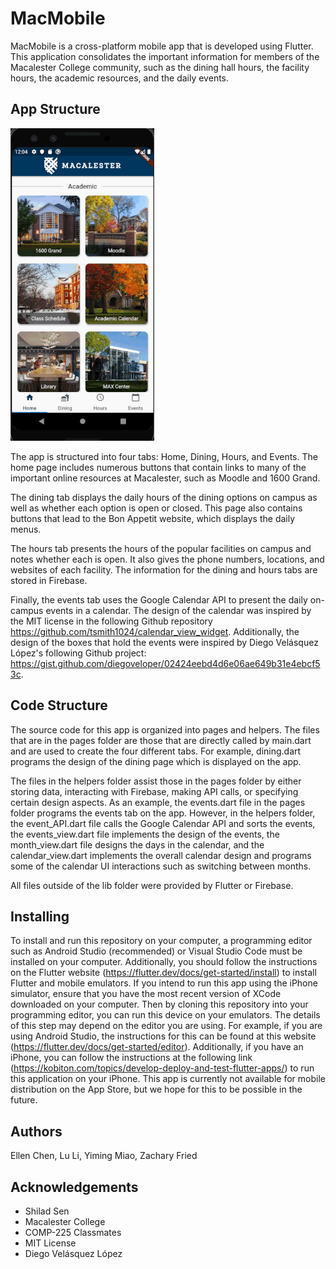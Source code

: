 # MacMobile


MacMobile is a cross-platform mobile app that is developed using Flutter. This application consolidates
the important information for members of the Macalester College community, such as the dining hall hours,
the facility hours, the academic resources, and the daily events.

## App Structure

![](assets/AppDemo.gif)

The app is structured into four tabs: Home, Dining, Hours, and Events. The home page includes numerous
buttons that contain links to many of the important online resources at Macalester, such as Moodle and
1600 Grand.

The dining tab displays the daily hours of the dining options on campus as well as whether each option
is open or closed. This page also contains buttons that lead to the Bon Appetit website, which displays
the daily menus.

The hours tab presents the hours of the popular facilities on campus and notes whether each is open. It
also gives the phone numbers, locations, and websites of each facility. The information for the dining and
hours tabs are stored in Firebase.

Finally, the events tab uses the Google Calendar API to present the daily on-campus events in a
calendar. The design of the calendar was inspired by the MIT license in the following Github
repository https://github.com/tsmith1024/calendar_view_widget. Additionally, the design of the boxes
that hold the events were inspired by Diego Velásquez López's following Github project: 
https://gist.github.com/diegoveloper/02424eebd4d6e06ae649b31e4ebcf53c.

## Code Structure

The source code for this app is organized into pages and helpers. The files that are in the pages
folder are those that are directly called by main.dart and are used to create the four different tabs.
For example, dining.dart programs the design of the dining page which is displayed on the app.

The files in the helpers folder assist those in the pages folder by either storing data, interacting
with Firebase, making API calls, or specifying certain design aspects. As an example, the events.dart
file in the pages folder programs the events tab on the app. However, in the helpers folder, the
event_API.dart file calls the Google Calendar API and sorts the events, the events_view.dart file
implements the design of the events, the month_view.dart file designs the days in the calendar, and the
calendar_view.dart implements the overall calendar design and programs some of the calendar UI
interactions such as switching between months.

All files outside of the lib folder were provided by Flutter or Firebase.

## Installing

To install and run this repository on your computer, a programming editor such as Android Studio (recommended)
or Visual Studio Code must be installed on your computer. Additionally, you should follow the instructions
on the Flutter website (https://flutter.dev/docs/get-started/install) to install Flutter and mobile
emulators. If you intend to run this app using the iPhone simulator, ensure that you have the most
recent version of XCode downloaded on your computer. Then by cloning this repository into your programming editor, you
can run this device on your emulators. The details of this step may depend on the editor you are using. For example, if you are using
Android Studio, the instructions for this can be found at this website (https://flutter.dev/docs/get-started/editor). Additionally, if you have an iPhone, you can follow
the instructions at the following link (https://kobiton.com/topics/develop-deploy-and-test-flutter-apps/)
to run this application on your iPhone. This app is currently not available for mobile distribution
on the App Store, but we hope for this to be possible in the future.

## Authors

Ellen Chen, Lu Li, Yiming Miao, Zachary Fried

## Acknowledgements

* Shilad Sen
* Macalester College
* COMP-225 Classmates
* MIT License
* Diego Velásquez López
